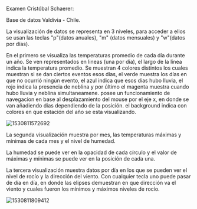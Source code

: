 Examen Cristóbal Schaerer:

Base de datos Valdivia - Chile.

La visualización de datos se representa en 3 niveles, para acceder a ellos se usan las teclas "p"(datos anuales), "m" (datos mensuales) y "w"(datos por días). 

En el primero se visualiza las temperaturas promedio de cada día durante un año.
Se ven representados en lineas (una por día), el largo de la linea indica la temperatura promedio.
Se muestran 4 colores distintos los cuales muestran si se dan ciertos eventos esos días, el verde muestra los días en que no ocurrió ningún evento,
el azul indica que esos dias hubo lluvia, el rojo indica la presencia de neblina y por último el magenta muestra cuando hubo lluvia y neblina simultaneamene.
posee  un funcionamiento de navegacion en base al desplazamiento del mouse por el eje x, en donde se van añadiendo dias dependiendo de la posición.
el background indica con colores  en que estación del año se esta visualizando.

![1530811572692](C:\Users\CHRIST~1\AppData\Local\Temp\1530811572692.png)



La segunda visualización muestra por mes, las temperaturas máximas y mínimas de cada mes y el nivel de humedad.

La humedad se puede ver en la opacidad de cada círculo y el valor de máximas y mínimas se puede ver en la posición de cada una.



La tercera visualización muestra datos por día en los que se pueden ver el nivel de rocío y la dirección del viento.
Con cualquier tecla uno puede pasar de día en día, en donde las elipses demuestran en que dirección va el viento y cuales fueron los mínimos y máximos niveles de rocío. 

![1530811809412](C:\Users\CHRIST~1\AppData\Local\Temp\1530811809412.png)

